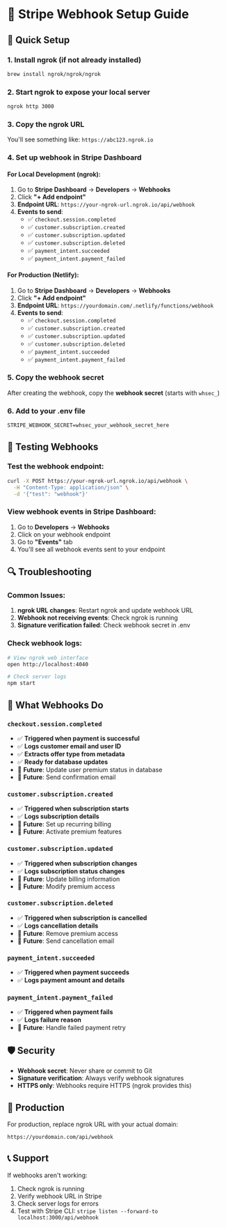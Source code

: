 # 🔗 Stripe Webhook Setup Guide

## 🚀 Quick Setup

### 1. Install ngrok (if not already installed)
```bash
brew install ngrok/ngrok/ngrok
```

### 2. Start ngrok to expose your local server
```bash
ngrok http 3000
```

### 3. Copy the ngrok URL
You'll see something like: `https://abc123.ngrok.io`

### 4. Set up webhook in Stripe Dashboard

#### For Local Development (ngrok):
1. Go to **Stripe Dashboard** → **Developers** → **Webhooks**
2. Click **"+ Add endpoint"**
3. **Endpoint URL**: `https://your-ngrok-url.ngrok.io/api/webhook`
4. **Events to send**:
   - ✅ `checkout.session.completed`
   - ✅ `customer.subscription.created`
   - ✅ `customer.subscription.updated`
   - ✅ `customer.subscription.deleted`
   - ✅ `payment_intent.succeeded`
   - ✅ `payment_intent.payment_failed`

#### For Production (Netlify):
1. Go to **Stripe Dashboard** → **Developers** → **Webhooks**
2. Click **"+ Add endpoint"**
3. **Endpoint URL**: `https://yourdomain.com/.netlify/functions/webhook`
4. **Events to send**:
   - ✅ `checkout.session.completed`
   - ✅ `customer.subscription.created`
   - ✅ `customer.subscription.updated`
   - ✅ `customer.subscription.deleted`
   - ✅ `payment_intent.succeeded`
   - ✅ `payment_intent.payment_failed`

### 5. Copy the webhook secret
After creating the webhook, copy the **webhook secret** (starts with `whsec_`)

### 6. Add to your .env file
```env
STRIPE_WEBHOOK_SECRET=whsec_your_webhook_secret_here
```

## 🧪 Testing Webhooks

### Test the webhook endpoint:
```bash
curl -X POST https://your-ngrok-url.ngrok.io/api/webhook \
  -H "Content-Type: application/json" \
  -d '{"test": "webhook"}'
```

### View webhook events in Stripe Dashboard:
1. Go to **Developers** → **Webhooks**
2. Click on your webhook endpoint
3. Go to **"Events"** tab
4. You'll see all webhook events sent to your endpoint

## 🔍 Troubleshooting

### Common Issues:
1. **ngrok URL changes**: Restart ngrok and update webhook URL
2. **Webhook not receiving events**: Check ngrok is running
3. **Signature verification failed**: Check webhook secret in .env

### Check webhook logs:
```bash
# View ngrok web interface
open http://localhost:4040

# Check server logs
npm start
```

## 🎯 What Webhooks Do

### `checkout.session.completed`
- ✅ **Triggered when payment is successful**
- ✅ **Logs customer email and user ID**
- ✅ **Extracts offer type from metadata**
- ✅ **Ready for database updates**
- 🔄 **Future**: Update user premium status in database
- 🔄 **Future**: Send confirmation email

### `customer.subscription.created`
- ✅ **Triggered when subscription starts**
- ✅ **Logs subscription details**
- 🔄 **Future**: Set up recurring billing
- 🔄 **Future**: Activate premium features

### `customer.subscription.updated`
- ✅ **Triggered when subscription changes**
- ✅ **Logs subscription status changes**
- 🔄 **Future**: Update billing information
- 🔄 **Future**: Modify premium access

### `customer.subscription.deleted`
- ✅ **Triggered when subscription is cancelled**
- ✅ **Logs cancellation details**
- 🔄 **Future**: Remove premium access
- 🔄 **Future**: Send cancellation email

### `payment_intent.succeeded`
- ✅ **Triggered when payment succeeds**
- ✅ **Logs payment amount and details**

### `payment_intent.payment_failed`
- ✅ **Triggered when payment fails**
- ✅ **Logs failure reason**
- 🔄 **Future**: Handle failed payment retry

## 🛡️ Security

- **Webhook secret**: Never share or commit to Git
- **Signature verification**: Always verify webhook signatures
- **HTTPS only**: Webhooks require HTTPS (ngrok provides this)

## 🚀 Production

For production, replace ngrok URL with your actual domain:
```
https://yourdomain.com/api/webhook
```

## 📞 Support

If webhooks aren't working:
1. Check ngrok is running
2. Verify webhook URL in Stripe
3. Check server logs for errors
4. Test with Stripe CLI: `stripe listen --forward-to localhost:3000/api/webhook`
